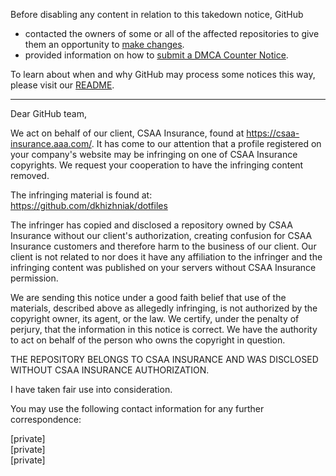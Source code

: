Before disabling any content in relation to this takedown notice, GitHub
- contacted the owners of some or all of the affected repositories to give them an opportunity to [make changes](https://docs.github.com/en/github/site-policy/dmca-takedown-policy#a-how-does-this-actually-work).
- provided information on how to [submit a DMCA Counter Notice](https://docs.github.com/en/articles/guide-to-submitting-a-dmca-counter-notice).

To learn about when and why GitHub may process some notices this way, please visit our [README](https://github.com/github/dmca/blob/master/README.md#anatomy-of-a-takedown-notice).

---

Dear GitHub team,

We act on behalf of our client, CSAA Insurance, found at https://csaa-insurance.aaa.com/. It has come to our attention that a profile registered on your company's website may be infringing on one of CSAA Insurance copyrights. We request your cooperation to have the infringing content removed.

The infringing material is found at:  
https://github.com/dkhizhniak/dotfiles

The infringer has copied and disclosed a repository owned by CSAA Insurance without our client's authorization, creating confusion for CSAA Insurance customers and therefore harm to the business of our client. Our client is not related to nor does it have any affiliation to the infringer and the infringing content was published on your servers without CSAA Insurance permission.

We are sending this notice under a good faith belief that use of the materials, described above as allegedly infringing, is not authorized by the copyright owner, its agent, or the law. We certify, under the penalty of perjury, that the information in this notice is correct. We have the authority to act on behalf of the person who owns the copyright in question.

THE REPOSITORY BELONGS TO CSAA INSURANCE AND WAS DISCLOSED WITHOUT CSAA INSURANCE AUTHORIZATION.

I have taken fair use into consideration.

You may use the following contact information for any further correspondence:

[private]  
[private]  
[private]  

